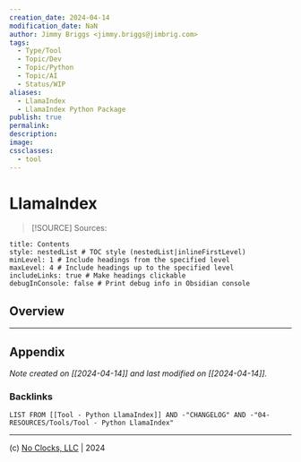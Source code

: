 ```yaml
---
creation_date: 2024-04-14
modification_date: NaN
author: Jimmy Briggs <jimmy.briggs@jimbrig.com>
tags:
  - Type/Tool
  - Topic/Dev
  - Topic/Python
  - Topic/AI
  - Status/WIP
aliases:
  - LlamaIndex
  - LlamaIndex Python Package
publish: true
permalink:
description:
image:
cssclasses:
  - tool
---
```


# LlamaIndex

> [!SOURCE] Sources:

```table-of-contents
title: Contents 
style: nestedList # TOC style (nestedList|inlineFirstLevel)
minLevel: 1 # Include headings from the specified level
maxLevel: 4 # Include headings up to the specified level
includeLinks: true # Make headings clickable
debugInConsole: false # Print debug info in Obsidian console
```

## Overview

***

## Appendix

*Note created on [[2024-04-14]] and last modified on [[2024-04-14]].*

### Backlinks

```dataview
LIST FROM [[Tool - Python LlamaIndex]] AND -"CHANGELOG" AND -"04-RESOURCES/Tools/Tool - Python LlamaIndex"
```

***

(c) [No Clocks, LLC](https://github.com/noclocks) | 2024